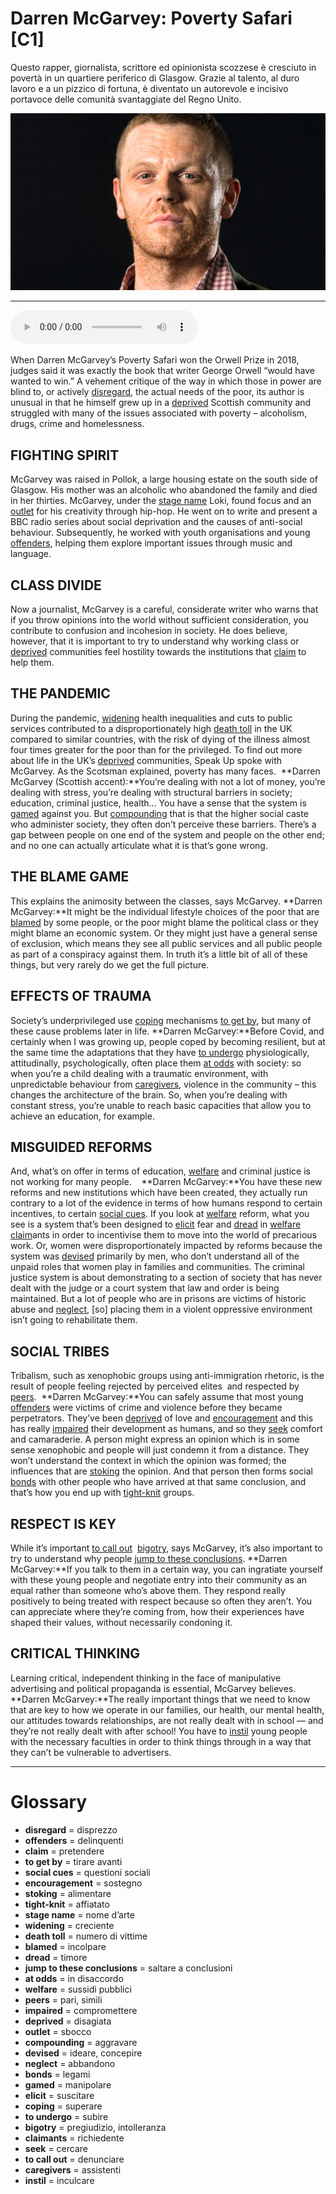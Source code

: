 # Darren McGarvey: Poverty Safari   [C1]

Questo rapper, giornalista, scrittore ed opinionista scozzese è cresciuto in povertà in un quartiere periferico di Glasgow. Grazie al talento, al duro lavoro e a un pizzico di fortuna, è diventato un autorevole e incisivo portavoce delle comunità svantaggiate del Regno Unito.

![](Darren%20McGarvey%20Poverty%20Safari.jpg)

--------------

<div>
<audio controls autoplay>
    <source src="https:/raw.githubusercontent.com/dartie/speakup/main/2024-02/Darren%20McGarvey%20Poverty%20Safari.mp3" type="audio/mpeg">
</audio>
</div>


When Darren McGarvey’s Poverty Safari won the Orwell Prize in 2018, judges said it was exactly the book that writer George Orwell “would have wanted to win.” A vehement critique of the way in which those in power are blind to, or actively [disregard](## "disprezzo"), the actual needs of the poor, its author is unusual in that he himself grew up in a [deprived](## "disagiata") Scottish community and struggled with many of the issues associated with poverty – alcoholism, drugs, crime and homelessness. 

## FIGHTING SPIRIT
McGarvey was raised in Pollok, a large housing estate on the south side of Glasgow. His mother was an alcoholic who abandoned the family and died in her thirties. McGarvey, under the [stage name](## "nome d’arte") Loki, found focus and an [outlet](## "sbocco") for his creativity through hip-hop. He went on to write and present a BBC radio series about social deprivation and the causes of anti-social behaviour. Subsequently, he worked with youth organisations and young [offenders](## "delinquenti"), helping them explore important issues through music and language.

## CLASS DIVIDE
Now a journalist, McGarvey is a careful, considerate writer who warns that if you throw opinions into the world without sufficient consideration, you contribute to confusion and incohesion in society. He does believe, however, that it is important to try to understand why working class or [deprived](## "disagiata") communities feel hostility towards the institutions that [claim](## "pretendere") to help them. 

## THE PANDEMIC
During the pandemic, [widening](## "creciente") health inequalities and cuts to public services contributed to a disproportionately high [death toll](## "numero di vittime") in the UK compared to similar countries, with the risk of dying of the illness almost four times greater for the poor than for the privileged. To find out more about life in the UK’s [deprived](## "disagiata") communities, Speak Up spoke with McGarvey. As the Scotsman explained, poverty has many faces. 
**Darren McGarvey (Scottish accent):**You’re dealing with not a lot of money, you’re dealing with stress, you’re dealing with structural barriers in society; education, criminal justice, health... You have a sense that the system is [gamed](## "manipolare") against you. But [compounding](## "aggravare") that is that the higher social caste who administer society, they often don’t perceive these barriers. There’s a gap between people on one end of the system and people on the other end; and no one can actually articulate what it is that’s gone wrong.

## THE BLAME GAME
This explains the animosity between the classes, says McGarvey.
**Darren McGarvey:**It might be the individual lifestyle choices of the poor that are [blamed](## "incolpare") by some people, or the poor might blame the political class or they might blame an economic system. Or they might just have a general sense of exclusion, which means they see all public services and all public people as part of a conspiracy against them. In truth it’s a little bit of all of these things, but very rarely do we get the full picture.

## EFFECTS OF TRAUMA
Society’s underprivileged use [coping](## "superare") mechanisms [to get by](## "tirare avanti"), but many of these cause problems later in life.
**Darren McGarvey:**Before Covid, and certainly when I was growing up, people coped by becoming resilient, but at the same time the adaptations that they have [to undergo](## "subire") physiologically, attitudinally, psychologically, often place them [at odds](## "in disaccordo") with society: so when you’re a child dealing with a traumatic environment, with unpredictable behaviour from [caregivers](## "assistenti"), violence in the community – this changes the architecture of the brain. So, when you’re dealing with constant stress, you’re unable to reach basic capacities that allow you to achieve an education, for example.

## MISGUIDED REFORMS
And, what’s on offer in terms of education, [welfare](## "sussidi pubblici") and criminal justice is not working for many people.   
**Darren McGarvey:**You have these new reforms and new institutions which have been created, they actually run contrary to a lot of the evidence in terms of how humans respond to certain incentives, to certain [social cues](## "questioni sociali"). If you look at [welfare](## "sussidi pubblici") reform, what you see is a system that’s been designed to [elicit](## "suscitare") fear and [dread](## "timore") in [welfare](## "sussidi pubblici") [claim](## "pretendere")ants in order to incentivise them to move into the world of precarious work. Or, women were disproportionately impacted by reforms because the system was [devised](## "ideare, concepire") primarily by men, who don’t understand all of the unpaid roles that women play in families and communities. The criminal justice system is about demonstrating to a section of society that has never dealt with the judge or a court system that law and order is being maintained. But a lot of people who are in prisons are victims of historic abuse and [neglect](## "abbandono"), [so] placing them in a violent oppressive environment isn’t going to rehabilitate them.

## SOCIAL TRIBES
Tribalism, such as xenophobic groups using anti-immigration rhetoric, is the result of people feeling rejected by perceived elites  and respected by [peers](## "pari, simili"). 
**Darren McGarvey:**You can safely assume that most young [offenders](## "delinquenti") were victims of crime and violence before they became perpetrators. They’ve been [deprived](## "disagiata") of love and [encouragement](## "sostegno") and this has really [impaired](## "compromettere") their development as humans, and so they [seek](## "cercare") comfort and camaraderie. A person might express an opinion which is in some sense xenophobic and people will just condemn it from a distance. They won’t understand the context in which the opinion was formed; the influences that are [stoking](## "alimentare") the opinion. And that person then forms social [bonds](## "legami") with other people who have arrived at that same conclusion, and that’s how you end up with [tight-knit](## "affiatato") groups.

## RESPECT IS KEY
While it’s important [to call out](## "denunciare")  [bigotry](## "pregiudizio, intolleranza"), says McGarvey, it’s also important to try to understand why people [jump to these conclusions](## "saltare a conclusioni").
**Darren McGarvey:**If you talk to them in a certain way, you can ingratiate yourself with these young people and negotiate entry into their community as an equal rather than someone who’s above them. They respond really positively to being treated with respect because so often they aren’t. You can appreciate where they’re coming from, how their experiences have shaped their values, without necessarily condoning it.

## CRITICAL THINKING
Learning critical, independent thinking in the face of manipulative advertising and political propaganda is essential, McGarvey believes.
**Darren McGarvey:**The really important things that we need to know that are key to how we operate in our families, our health, our mental health, our attitudes towards relationships, are not really dealt with in school — and they’re not really dealt with after school! You have to [instil](## "inculcare") young people with the necessary faculties in order to think things through in a way that they can’t be vulnerable to advertisers.  

--------------

<div style = "display:block; clear:both; page-break-after:always;"></div>

# Glossary
* **disregard** = disprezzo
* **offenders** = delinquenti
* **claim** = pretendere
* **to get by** = tirare avanti
* **social cues** = questioni sociali
* **encouragement** = sostegno
* **stoking** = alimentare
* **tight-knit** = affiatato
* **stage name** = nome d’arte
* **widening** = creciente
* **death toll** = numero di vittime
* **blamed** = incolpare
* **dread** = timore
* **jump to these conclusions** = saltare a conclusioni
* **at odds** = in disaccordo
* **welfare** = sussidi pubblici
* **peers** = pari, simili
* **impaired** = compromettere
* **deprived** = disagiata
* **outlet** = sbocco
* **compounding** = aggravare
* **devised** = ideare, concepire
* **neglect** = abbandono
* **bonds** = legami
* **gamed** = manipolare
* **elicit** = suscitare
* **coping** = superare
* **to undergo** = subire
* **bigotry** = pregiudizio, intolleranza
* **claimants** = richiedente
* **seek** = cercare
* **to call out** = denunciare
* **caregivers** = assistenti
* **instil** = inculcare
